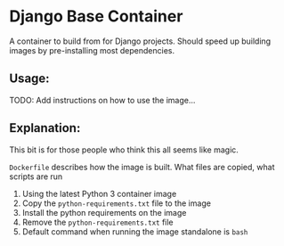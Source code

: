 # Django Base Container

A container to build from for Django projects. Should speed up building images by pre-installing most dependencies.

## Usage:
TODO: Add instructions on how to use the image...


## Explanation:
This bit is for those people who think this all seems like magic.

`Dockerfile` describes how the image is built. What files are copied, what scripts are run
1. Using the latest Python 3 container image
2. Copy the `python-requirements.txt` file to the image
3. Install the python requirements on the image
4. Remove the `python-requirements.txt` file
5. Default command when running the image standalone is `bash`